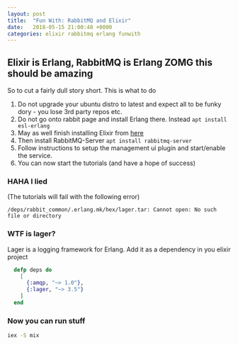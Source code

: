```yaml
---
layout: post
title:  "Fun With: RabbitMQ and Elixir"
date:   2018-05-15 21:00:48 +0000
categories: elixir rabbitmq erlang funwith
---
```

## Elixir is Erlang, RabbitMQ is Erlang ZOMG this should be amazing

So to cut a fairly dull story short. This is what to do

1. Do not upgrade your ubuntu distro to latest and expect all to be funky dory - you lose 3rd party repos etc.
1. Do not go onto rabbit page and install Erlang there. Instead `apt install esl-erlang`
1. May as well finish installing Elixir from [here](https://elixir-lang.org/install.html)
1. Then install RabbitMQ-Server `apt install rabbitmq-server`
1. Follow instructions to setup the management ui plugin and start/enable the service.
1. You can now start the tutorials (and have a hope of success)

### HAHA I lied
(The tutorials will fail with the following error)

```
/deps/rabbit_common/.erlang.mk/hex/lager.tar: Cannot open: No such file or directory
```

### WTF is lager?

Lager is a logging framework for Erlang.
Add it as a dependency in you elixir project

``` elixir
  defp deps do
    [
      {:amqp, "~> 1.0"},
      {:lager, "~> 3.5"}
    ]
  end
```

### Now you can run stuff

``` bash
iex -S mix
```